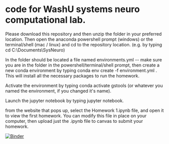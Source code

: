 # code for WashU systems neuro computational lab. 

Please download this repository and then unzip the folder in your preferred location. Then open the anaconda powershell prompt (windows) or the terminal/shell (mac / linux) and cd to the repository location. (e.g. by typing cd C:\Documents\SysNeuro)

In the folder should be located a file named environments.yml -- make sure you are in the folder in the powershell/terminal/shell prompt, then create a new conda environment by typing conda env create -f environment.yml . This will install all the necessary packages to run the homework. 

Activate the environment by typing conda activate gstools (or whatever you named the environment, if you changed it's name).

Launch the jupyter notebook by typing jupyter notebook. 

from the website that pops up, select the Homework 1.ipynb file, and open it to view the first homework. You can modify this file in place on your computer, then upload just the .ipynb file to canvas to submit your homework. 


[![Binder](https://mybinder.org/badge_logo.svg)](https://mybinder.org/v2/gh/achristensen56/principlesofsystemsneuro/HEAD)
